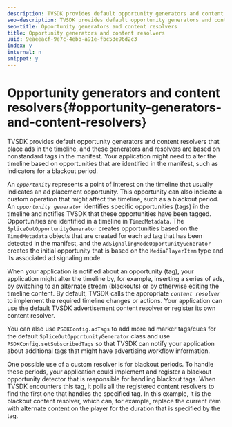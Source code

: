 ```yaml
---
description: TVSDK provides default opportunity generators and content resolvers that place ads in the timeline, and these generators and resolvers are based on nonstandard tags in the manifest. Your application might need to alter the timeline based on opportunities that are identified in the manifest, such as indicators for a blackout period.
seo-description: TVSDK provides default opportunity generators and content resolvers that place ads in the timeline, and these generators and resolvers are based on nonstandard tags in the manifest. Your application might need to alter the timeline based on opportunities that are identified in the manifest, such as indicators for a blackout period.
seo-title: Opportunity generators and content resolvers
title: Opportunity generators and content resolvers
uuid: 9eaeeacf-9e7c-4ebb-a91e-fbc53e96d2c3
index: y
internal: n
snippet: y
---
```


# Opportunity generators and content resolvers{#opportunity-generators-and-content-resolvers}

TVSDK provides default opportunity generators and content resolvers that place ads in the timeline, and these generators and resolvers are based on nonstandard tags in the manifest. Your application might need to alter the timeline based on opportunities that are identified in the manifest, such as indicators for a blackout period.

An *`opportunity`* represents a point of interest on the timeline that usually indicates an ad placement opportunity. This opportunity can also indicate a custom operation that might affect the timeline, such as a blackout period. An *`opportunity generator`* identifies specific opportunities (tags) in the timeline and notifies TVSDK that these opportunities have been tagged. Opportunities are identified in a timeline in `TimedMetadata`. The `SpliceOutOpportunityGenerator` creates opportunities based on the `TimedMetadata` objects that are created for each ad tag that has been detected in the manifest, and the `AdSignalingModeOpportunityGenerator` creates the initial opportunity that is based on the `MediaPlayerItem` type and its associated ad signaling mode.

When your application is notified about an opportunity (tag), your application might alter the timeline by, for example, inserting a series of ads, by switching to an alternate stream (blackouts) or by otherwise editing the timeline content. By default, TVSDK calls the appropriate *`content resolver`* to implement the required timeline changes or actions. Your application can use the default TVSDK advertisement content resolver or register its own content resolver.

You can also use `PSDKConfig.adTags` to add more ad marker tags/cues for the default `SpliceOutOpportunityGenerator` class and use `PSDKConfig.setSubscribedTags` so that TVSDK can notify your application about additional tags that might have advertising workflow information.

One possible use of a custom resolver is for blackout periods. To handle these periods, your application could implement and register a blackout opportunity detector that is responsible for handling blackout tags. When TVSDK encounters this tag, it polls all the registered content resolvers to find the first one that handles the specified tag. In this example, it is the blackout content resolver, which can, for example, replace the current item with alternate content on the player for the duration that is specified by the tag. 

